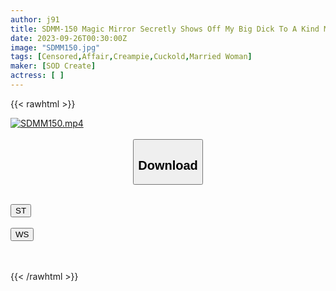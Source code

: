 ```yaml
---
author: j91
title: SDMM-150 Magic Mirror Secretly Shows Off My Big Dick To A Kind Mother With A C***d, Rubs It With Her Bare Thighs, And Inserts It Raw In Front Of Her Husband Into Her Frustrated Pussy, Which Is A Bit Unresponsive Due To Childcare.The Soft Postpartum Vaginal Hole Feels Good Too Much Creampie Affair Sex ~ Spring Mom NTR At The Peak Of Happiness While Going Out On Holiday ~
date: 2023-09-26T00:30:00Z
image: "SDMM150.jpg"
tags: [Censored,Affair,Creampie,Cuckold,Married Woman]
maker: [SOD Create]
actress: [ ]
---
```



{{< rawhtml >}}

<div class="video" data-videoid="2zLamVqeKzuZdgp">
    <a href="javascript:;">
        <img src="https://my.j91.asia/posts/SDMM150/SDMM150.jpg" width="WIDTH" height="HEIGHT" alt="SDMM150.mp4" loading="lazy">
    </a>
</div>

<script type="text/javascript" src="https://j91.asia/asset/on-demand-st.js"></script>

<br>
  <link rel="stylesheet" href="https://j91.asia/asset/bs5.css">
  
  <center>
  <button class="btn btn-primary" type="button" data-bs-toggle="collapse" data-bs-target=".multi-collapse" aria-expanded="false" aria-controls="multiCollapseExample1 multiCollapseExample2"><h2>Download</h2></button></center>
</p>
<div class="row">
  <div class="col">
    <div class="collapse multi-collapse" id="multiCollapseExample1">
      <div class="card card-body">
	      	      <br>
<div class="buttons">  
<a href="https://streamtape.to/v/2zLamVqeKzuZdgp"><button class="btn-hover color-3"><i class="fa fa-download"></i> ST</button></a></div>
    </div>
  </div>
</div>
  <div class="col">
    <div class="collapse multi-collapse" id="multiCollapseExample2">
      <div class="card card-body">
	      <br>
<div class="buttons">
    <a href="https://wolfstream.tv/sk9ihjpd2nei"><button class="btn-hover color-9"><i class="fa fa-download"></i> WS</button></a></div>
<br><br>
      </div>
    </div>
  </div>
</div>

{{< /rawhtml >}}